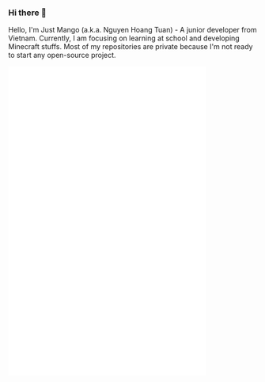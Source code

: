### Hi there 👋

Hello, I'm Just Mango (a.k.a. Nguyen Hoang Tuan) - A junior developer from Vietnam. Currently, I am focusing on learning at school and developing Minecraft stuffs. Most of my repositories are private because I'm not ready to start any open-source project.  

<img align="left" width="400" alt="🦑" src="metrics.svg">
